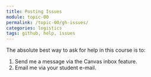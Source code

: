 ```yaml
---
title: Posting Issues
module: topic-00
permalink: /topic-00/gh-issues/
categories: logistics
tags: github, help, issues
---
```


<div class="divider-heading"></div>


The absolute best way to ask for help in this course is to:

1. Send me a message via the Canvas inbox feature.
2. Email me via your student e-mail.

<!--
## Contributing
As the semester progresses, you should open issues whenever you encounter problems.

Note: The "The Impressive Internet" issue referenced in the example below is not part of our class this semester. Instead, our issues are organized by week, and you can post your questions or replies directly under the corresponding week's issue. 

There's no need to comment on the example issue below. Instead, reply to the Week 1 - Welcome issue. Please post about any issues you encountered this week or simply how you're feeling about the class.

<iframe src="https://umontanamediaarts.com/MART341/wp-admin/admin-ajax.php?action=h5p_embed&id=14" width="473" height="509" frameborder="0" allowfullscreen="allowfullscreen"></iframe><script src="https://umontanamediaarts.com/MART341/wp-content/plugins/h5p/h5p-php-library/js/h5p-resizer.js" charset="UTF-8"></script>
<a href="https://umontanamediaarts.com/MART341/wp-admin/admin-ajax.php?action=h5p_embed&id=14" class="btn btn-default btn-xs" target="_blank">View Larger</a>
<!--<iframe src="https://h5p.org/h5p/embed/416838" width="1090" height="794" frameborder="0" allowfullscreen="allowfullscreen"></iframe>
<a href="https://h5p.org/node/416838" class="btn btn-default btn-xs" target="_blank">View Larger</a>-->
